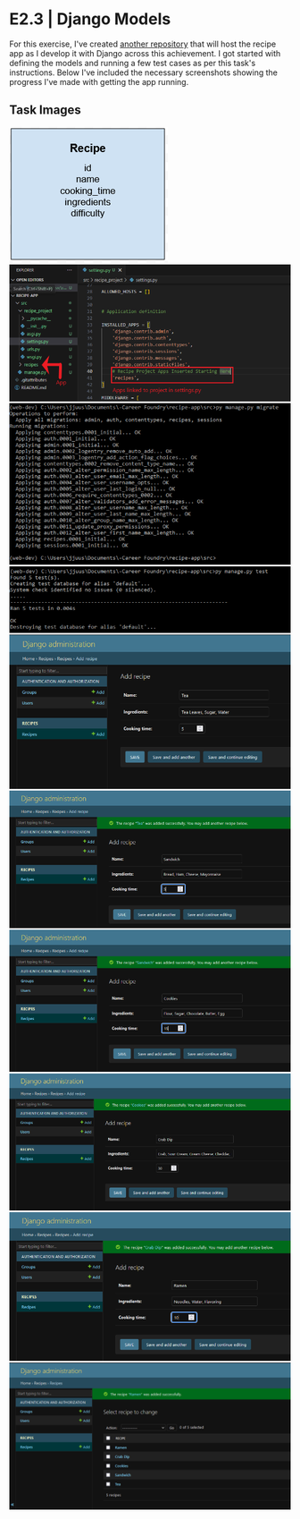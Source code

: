 # E2.3 | Django Models
For this exercise, I've created [another repository](https://github.com/justin-yin-ly/recipe-app) that will host the recipe app as I develop it with Django across this achievement. I got started with defining the models and running a few test cases as per this task's instructions. Below I've included the necessary screenshots showing the progress I've made with getting the app running.

## Task Images
![](https://github.com/justin-yin-ly/python-immersion/blob/main/E2.3/img/recipe_app_schema.PNG)
![](https://github.com/justin-yin-ly/python-immersion/blob/main/E2.3/img/project_structure.PNG)
![](https://github.com/justin-yin-ly/python-immersion/blob/main/E2.3/img/run_migrations.PNG)
![](https://github.com/justin-yin-ly/python-immersion/blob/main/E2.3/img/test_report.PNG)
![](https://github.com/justin-yin-ly/python-immersion/blob/main/E2.3/img/recipe_add_tea.PNG)
![](https://github.com/justin-yin-ly/python-immersion/blob/main/E2.3/img/recipe_add_sandwich.PNG)
![](https://github.com/justin-yin-ly/python-immersion/blob/main/E2.3/img/recipe_add_cookies.PNG)
![](https://github.com/justin-yin-ly/python-immersion/blob/main/E2.3/img/recipe_add_crab_dip.PNG)
![](https://github.com/justin-yin-ly/python-immersion/blob/main/E2.3/img/recipe_add_ramen.PNG)
![](https://github.com/justin-yin-ly/python-immersion/blob/main/E2.3/img/recipe_list.PNG)